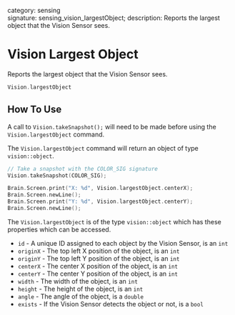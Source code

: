 category: sensing  
signature: sensing_vision_largestObject;
description: Reports the largest object that the Vision Sensor sees.

# Vision Largest Object

Reports the largest object that the Vision Sensor sees.

```cpp
Vision.largestObject
```

## How To Use
A call to `Vision.takeSnapshot();` will need to be made before using the `Vision.largestObject` command.

The `Vision.largestObject` command will return an object of type `vision::object`.


```cpp
// Take a snapshot with the COLOR_SIG signature
Vision.takeSnapshot(COLOR_SIG);

Brain.Screen.print("X: %d", Vision.largestObject.centerX);
Brain.Screen.newLine();
Brain.Screen.print("Y: %d", Vision.largestObject.centerY);
Brain.Screen.newLine();
```

The `Vision.largestObject` is of the type `vision::object` which has these properties which can be accessed.

- `id` - A unique ID assigned to each object by the Vision Sensor, is an `int`
- `originX` - The top left X position of the object, is an `int`
- `originY` - The top left Y position of the object, is an `int`
- `centerX` - The center X position of the object, is an `int`
- `centerY` - The center Y position of the object, is an `int`
- `width` - The width of the object, is an `int`
- `height` - The height of the object, is an `int`
- `angle` - The angle of the object, is a `double`
- `exists` - If the Vision Sensor detects the object or not, is a `bool`


<advanced>
</advanced>